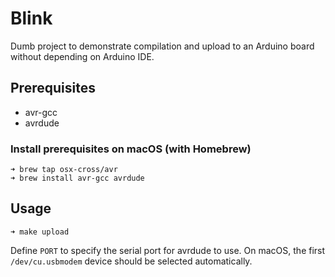 # Blink
Dumb project to demonstrate compilation and upload to an Arduino board without depending on Arduino IDE.

## Prerequisites
- avr-gcc
- avrdude

### Install prerequisites on macOS (with Homebrew)
```
➜ brew tap osx-cross/avr
➜ brew install avr-gcc avrdude
```

## Usage
```
➜ make upload
```

Define ```PORT``` to specify the serial port for avrdude to use. On macOS, the first ```/dev/cu.usbmodem``` device should be selected automatically.
